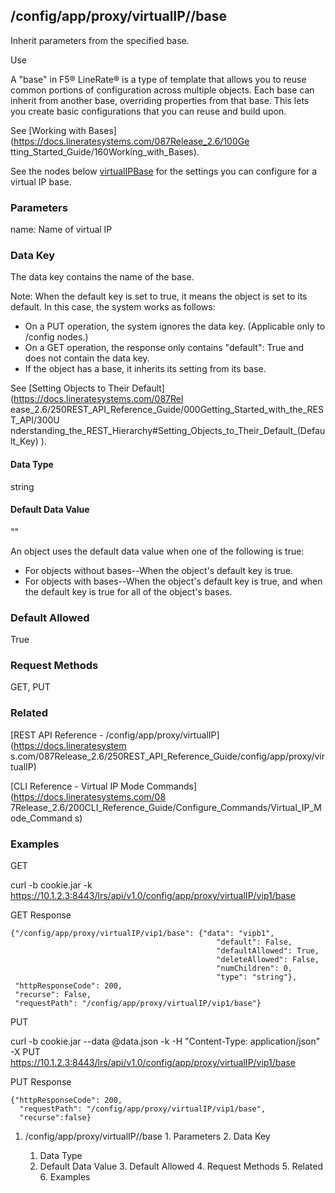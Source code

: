 ## /config/app/proxy/virtualIP/<name>/base

Inherit parameters from the specified base.

Use

A "base" in F5® LineRate® is a type of template that allows you to reuse
common portions of configuration across multiple objects. Each base can
inherit from another base, overriding properties from that base. This lets you
create basic configurations that you can reuse and build upon.

See [Working with Bases](https://docs.lineratesystems.com/087Release_2.6/100Ge
tting_Started_Guide/160Working_with_Bases).

See the nodes below
[virtualIPBase](/REST_API_Reference_Guide/config/app/proxy/virtualIPBase) for
the settings you can configure for a virtual IP base.

### Parameters

name: Name of virtual IP

### Data Key

The data key contains the name of the base.

Note: When the default key is set to true, it means the object is set to its
default. In this case, the system works as follows:

  * On a PUT operation, the system ignores the data key. (Applicable only to /config nodes.)
  * On a GET operation, the response only contains "default": True and does not contain the data key.
  * If the object has a base, it inherits its setting from its base.

See [Setting Objects to Their Default](https://docs.lineratesystems.com/087Rel
ease_2.6/250REST_API_Reference_Guide/000Getting_Started_with_the_REST_API/300U
nderstanding_the_REST_Hierarchy#Setting_Objects_to_Their_Default_(Default_Key)
).

#### Data Type

string

#### Default Data Value

""

An object uses the default data value when one of the following is true:

  * For objects without bases--When the object's default key is true.
  * For objects with bases--When the object's default key is true, and when the default key is true for all of the object's bases.

### Default Allowed

True

### Request Methods

GET, PUT

### Related

[REST API Reference - /config/app/proxy/virtualIP](https://docs.lineratesystem
s.com/087Release_2.6/250REST_API_Reference_Guide/config/app/proxy/virtualIP)

[CLI Reference - Virtual IP Mode Commands](https://docs.lineratesystems.com/08
7Release_2.6/200CLI_Reference_Guide/Configure_Commands/Virtual_IP_Mode_Command
s)

### Examples

GET

curl -b cookie.jar -k
https://10.1.2.3:8443/lrs/api/v1.0/config/app/proxy/virtualIP/vip1/base

GET Response

    
    {"/config/app/proxy/virtualIP/vip1/base": {"data": "vipb1",
                                                  "default": False,
                                                  "defaultAllowed": True,
                                                  "deleteAllowed": False,
                                                  "numChildren": 0,
                                                  "type": "string"},
     "httpResponseCode": 200,
     "recurse": False,
     "requestPath": "/config/app/proxy/virtualIP/vip1/base"}
    

PUT

curl -b cookie.jar --data @data.json -k -H "Content-Type: application/json" -X
PUT https://10.1.2.3:8443/lrs/api/v1.0/config/app/proxy/virtualIP/vip1/base

PUT Response

    
    {"httpResponseCode": 200,
      "requestPath": "/config/app/proxy/virtualIP/vip1/base",
      "recurse":false}

  1. /config/app/proxy/virtualIP/<name>/base
    1. Parameters
    2. Data Key
      1. Data Type
      2. Default Data Value
    3. Default Allowed
    4. Request Methods
    5. Related
    6. Examples

